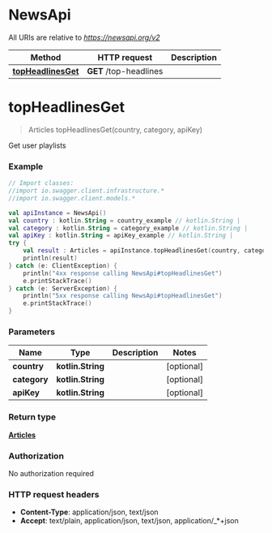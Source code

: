 # NewsApi

All URIs are relative to *https://newsapi.org/v2*

Method | HTTP request | Description
------------- | ------------- | -------------
[**topHeadlinesGet**](NewsApi.md#topHeadlinesGet) | **GET** /top-headlines | 


<a name="topHeadlinesGet"></a>
# **topHeadlinesGet**
> Articles topHeadlinesGet(country, category, apiKey)



Get user playlists

### Example
```kotlin
// Import classes:
//import io.swagger.client.infrastructure.*
//import io.swagger.client.models.*

val apiInstance = NewsApi()
val country : kotlin.String = country_example // kotlin.String | 
val category : kotlin.String = category_example // kotlin.String | 
val apiKey : kotlin.String = apiKey_example // kotlin.String | 
try {
    val result : Articles = apiInstance.topHeadlinesGet(country, category, apiKey)
    println(result)
} catch (e: ClientException) {
    println("4xx response calling NewsApi#topHeadlinesGet")
    e.printStackTrace()
} catch (e: ServerException) {
    println("5xx response calling NewsApi#topHeadlinesGet")
    e.printStackTrace()
}
```

### Parameters

Name | Type | Description  | Notes
------------- | ------------- | ------------- | -------------
 **country** | **kotlin.String**|  | [optional]
 **category** | **kotlin.String**|  | [optional]
 **apiKey** | **kotlin.String**|  | [optional]

### Return type

[**Articles**](Articles.md)

### Authorization

No authorization required

### HTTP request headers

 - **Content-Type**: application/json, text/json
 - **Accept**: text/plain, application/json, text/json, application/_*+json

